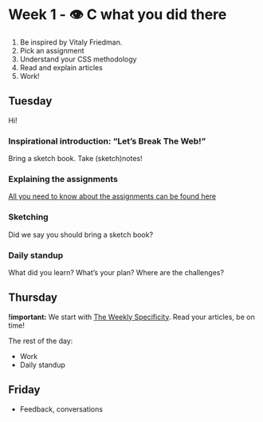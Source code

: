 # Week 1 - 👁 C what you did there

1. Be inspired by Vitaly Friedman.
2. Pick an assignment
3. Understand your CSS methodology
4. Read and explain articles
5. Work!

## Tuesday

Hi!

### Inspirational introduction: “Let’s Break The Web!”

Bring a sketch book. Take (sketch)notes!

### Explaining the assignments

[All you need to know about the assignments can be found here](the-assignments.md)

### Sketching

Did we say you should bring a sketch book?

### Daily standup

What did you learn? What’s your plan? Where are the challenges?

## Thursday

**!important:** We start with [The Weekly Specificity](weekly-specificity.md). Read your articles, be on time!

The rest of the day:

- Work
- Daily standup

## Friday

- Feedback, conversations